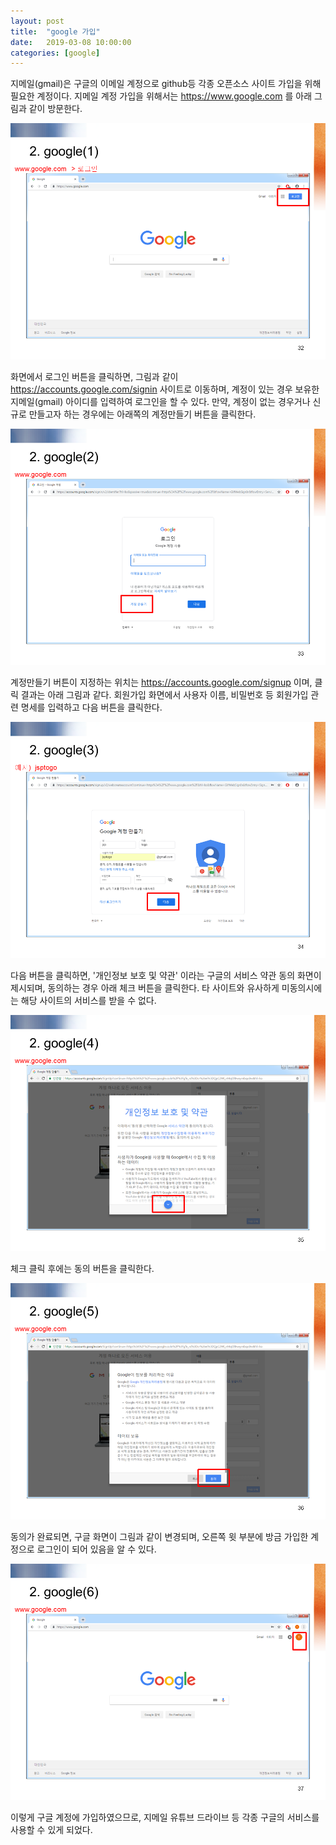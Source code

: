 ```yaml
---
layout: post
title:  "google 가입"
date:   2019-03-08 10:00:00 
categories: [google]
---
```


지메일(gmail)은 구글의 이메일 계정으로 github등 각종 오픈소스 사이트 가입을 위해 필요한 계정이다. 지메일 계정 가입을 위해서는  https://www.google.com 를 아래 그림과 같이 방문한다. 

![Screen google1](https://raw.githubusercontent.com/javaroadmap/javaroadmap.github.io/master/static/img/_posts/googlesignup/google1.png "Screen google1")

화면에서 로그인 버튼을 클릭하면, 그림과 같이 https://accounts.google.com/signin 사이트로  이동하며, 계정이 있는 경우 보유한 지메일(gmail) 아이디를 입력하여 로그인을 할 수 있다.  만약, 계정이 없는 경우거나 신규로 만들고자 하는 경우에는 아래쪽의 계정만들기 버튼을 클릭한다.  

![Screen google2](https://raw.githubusercontent.com/javaroadmap/javaroadmap.github.io/master/static/img/_posts/googlesignup/google2.png "Screen google2")

계정만들기 버튼이 지정하는 위치는 https://accounts.google.com/signup 이며, 클릭 결과는 아래 그림과 같다. 회원가입 화면에서 사용자 이름, 비밀번호 등 회원가입 관련 명세를 입력하고 다음 버튼을 클릭한다.
 
![Screen google3](https://raw.githubusercontent.com/javaroadmap/javaroadmap.github.io/master/static/img/_posts/googlesignup/google3.png "Screen google3")
 
다음 버튼을 클릭하면, '개인정보 보호 및 약관' 이라는 구글의 서비스 약관 동의 화면이 제시되며, 동의하는 경우 아래 체크 버튼을 클릭한다. 타 사이트와 유사하게 미동의시에는 해당 사이트의 서비스를 받을 수 없다. 

![Screen google4](https://raw.githubusercontent.com/javaroadmap/javaroadmap.github.io/master/static/img/_posts/googlesignup/google4.png "Screen google4")

체크 클릭 후에는 동의 버튼을 클릭한다. 

![Screen google5](https://raw.githubusercontent.com/javaroadmap/javaroadmap.github.io/master/static/img/_posts/googlesignup/google5.png "Screen google5")

동의가 완료되면, 구글 화면이 그림과 같이 변경되며, 오른쪽 윗 부분에 방금 가입한 계정으로 로그인이 되어 있음을 알 수 있다.

![Screen google6](https://raw.githubusercontent.com/javaroadmap/javaroadmap.github.io/master/static/img/_posts/googlesignup/google6.png "Screen google6")

이렇게 구글 계정에 가입하였으므로, 지메일 유튜브 드라이브 등 각종 구글의 서비스를 사용할 수 있게 되었다.
